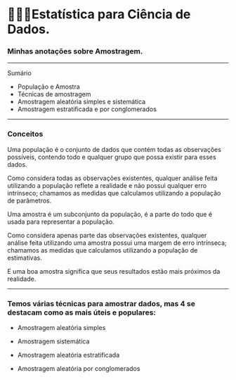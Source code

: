 # 👩‍🔬🎲Estatística para Ciência de Dados.

### Minhas anotações sobre Amostragem.

---

Sumário

* População e Amostra
* Técnicas de amostragem
* Amostragem aleatória simples e sistemática
* Amostragem estratificada e por conglomerados

---

### Conceitos

Uma população é o conjunto de dados que contém todas as observações possíveis, contendo todo e qualquer grupo que possa existir para esses dados.

Como considera todas as observações existentes, qualquer análise feita utilizando a população reflete a realidade e não possui qualquer erro intrínseco; chamamos as medidas que calculamos utilizando a população de parâmetros.

Uma amostra é um subconjunto da população, é a parte do todo que é usada para representar a população.

Como considera apenas parte das observações existentes, qualquer análise feita utilizando uma amostra possui uma margem de erro intrínseca; chamamos as medidas que calculamos utilizando a população de estimativas.

E uma boa amostra significa que seus resultados estão mais próximos da realidade.

---

### Temos várias técnicas para amostrar dados, mas 4 se destacam como as mais úteis e populares:

* Amostragem aleatória simples

* Amostragem sistemática

* Amostragem aleatória estratificada

* Amostragem aleatória por conglomerados



